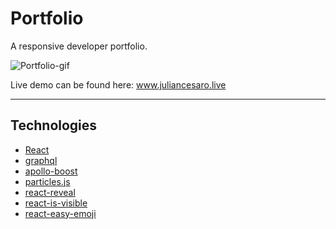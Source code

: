 # Portfolio

A responsive developer portfolio.

![Portfolio-gif](https://user-images.githubusercontent.com/42017431/87895036-c30c9980-ca87-11ea-95b1-5eef741e6e71.gif)

Live demo can be found here: www.juliancesaro.live

---

## Technologies

- [React](https://reactjs.org/)
- [graphql](https://graphql.org/) 
- [apollo-boost](https://www.apollographql.com/docs/react/get-started/)
- [particles.js](https://github.com/VincentGarreau/particles.js/)
- [react-reveal](https://github.com/rnosov/react-reveal)
- [react-is-visible](https://github.com/lessp/react-is-visible)
- [react-easy-emoji](https://github.com/appfigures/react-easy-emoji)
